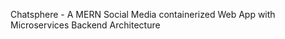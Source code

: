Chatsphere - A MERN Social Media containerized Web App with Microservices Backend Architecture
<object data="https://github.com/coolwednesday/Chatsphere_Initial_Version/blob/main/ChatSphere_Report.pdf" width="1000" height="1000" type='application/pdf'></object>


 
